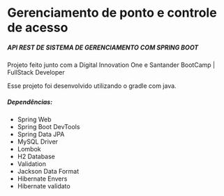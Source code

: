 # Gerenciamento de ponto e  controle de acesso



##### API REST DE SISTEMA DE GERENCIAMENTO COM SPRING BOOT



Projeto feito junto com a Digital Innovation One e Santander BootCamp | FullStack Developer

Esse projeto foi desenvolvido utilizando o gradle com java.



##### Dependências:

- Spring Web
- Spring Boot DevTools
- Spring Data JPA
- MySQL Driver
- Lombok
- H2 Database
- Validation
- Jackson Data Format
- Hibernate Envers
- Hibernate validato